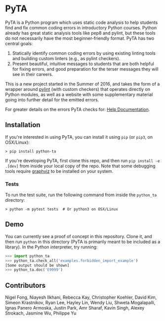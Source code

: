 # PyTA

PyTA is a Python program which uses static code analysis to help students find
and fix common coding errors in introductory Python courses. Python already
has great static analysis tools like pep8 and pylint, but these tools do not
necessarily have the most beginner-friendly format. PyTA has two central goals:

1. Statically identify common coding errors by using existing linting tools and
   building custom linters (e.g., as pylint checkers).
2. Present beautiful, intuitive messages to students that are both helpful for
   fixing errors, and good preparation for the terser messages they will see
   in their careers.

This is a new project started in the Summer of 2016, and takes the form
of a wrapper around [pylint](https://pylint.org) (with custom checkers) that operates
directly on Python modules, as well as a website with some supplementary
material going into further detail for the emitted errors.

For greater details on the errors PyTA checks for: [Help Documentation](https://www.cs.toronto.edu/~david/pyta/).

## Installation

If you're interested in using PyTA, you can install it using `pip` (or `pip3`, on OSX/Linux):

```console
> pip install python-ta
```

If you're developing PyTA, first clone this repo, and then run `pip install -e .[dev]` from inside your local copy of the repo.
Note that some debugging tools require [graphviz](https://www.graphviz.org/download/) to be installed on your system.

### Tests

To run the test suite, run the following command from inside the `python_ta` directory:

```console
> python -m pytest tests  # Or python3 on OSX/Linux
```

## Demo

You can currently see a proof of concept in this repository. Clone it,
and then run `python` in this directory (PyTA is primarily meant to be
included as a library). In the Python interpreter, try running:

```python
>>> import python_ta
>>> python_ta.check_all('examples.forbidden_import_example')
[Some output should be shown]
>>> python_ta.doc('E9999')
```


## Contributors

Nigel Fong,
Niayesh Ilkhani,
Rebecca Kay,
Christopher Koehler,
David Kim,
Simeon Krastnikov,
Ryan Lee,
Hayley Lin,
Wendy Liu,
Shweta Mogalapalli,
Ignas Panero Armoska,
Justin Park,
Amr Sharaf,
Kavin Singh,
Alexey Strokach,
Jasmine Wu,
Philippe Yu
